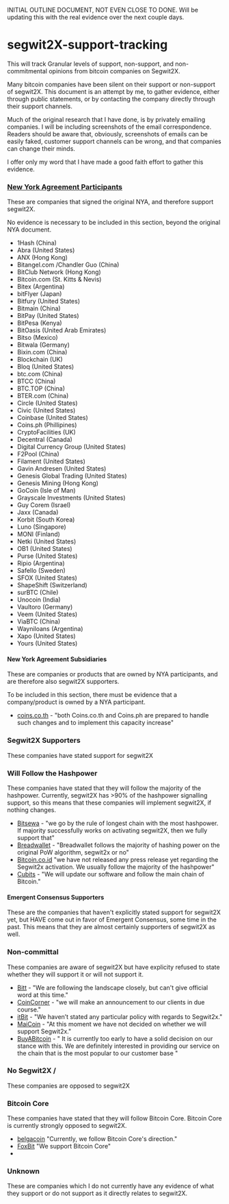 INITIAL OUTLINE DOCUMENT, NOT EVEN CLOSE TO DONE.  Will be updating this with the real evidence over the next couple days.

# segwit2X-support-tracking
This will track Granular levels of support, non-support, and non-commitmental opinions from bitcoin companies on Segwit2X.  

Many bitcoin companies have been silent on their support or non-support of segwit2X.  This document is an attempt by me, to gather evidence, either through public statements, or by contacting the company directly through their support channels.

Much of the original research that I have done, is by privately emailing companies.  I will be including screenshots of the email correspondence.  Readers should be aware that, obviously, screenshots of emails can be easily faked, customer support channels can be wrong, and that companies can change their minds.

I offer only my word that I have made a good faith effort to gather this evidence.

### [New York Agreement Participants](https://medium.com/@DCGco/bitcoin-scaling-agreement-at-consensus-2017-133521fe9a77)
These are companies that signed the original NYA, and therefore support segwit2X.

No evidence is necessary to be included in this section, beyond the original NYA document.

- 1Hash (China)
- Abra (United States)
- ANX (Hong Kong)
- Bitangel.com /Chandler Guo (China)
- BitClub Network (Hong Kong)
- Bitcoin.com (St. Kitts & Nevis)
- Bitex (Argentina)
- bitFlyer (Japan)
- Bitfury (United States)
- Bitmain (China)
- BitPay (United States)
- BitPesa (Kenya)
- BitOasis (United Arab Emirates)
- Bitso (Mexico)
- Bitwala (Germany)
- Bixin.com (China)
- Blockchain (UK)
- Bloq (United States)
- btc.com (China)
- BTCC (China)
- BTC.TOP (China)
- BTER.com (China)
- Circle (United States)
- Civic (United States)
- Coinbase (United States)
- Coins.ph (Phillipines)
- CryptoFacilities (UK)
- Decentral (Canada)
- Digital Currency Group (United States)
- F2Pool (China)
- Filament (United States)
- Gavin Andresen (United States)
- Genesis Global Trading (United States)
- Genesis Mining (Hong Kong)
- GoCoin (Isle of Man)
- Grayscale Investments (United States)
- Guy Corem (Israel)
- Jaxx (Canada)
- Korbit (South Korea)
- Luno (Singapore)
- MONI (Finland)
- Netki (United States)
- OB1 (United States)
- Purse (United States)
- Ripio (Argentina)
- Safello (Sweden)
- SFOX (United States)
- ShapeShift (Switzerland)
- surBTC (Chile)
- Unocoin (India)
- Vaultoro (Germany)
- Veem (United States)
- ViaBTC (China)
- Wayniloans (Argentina)
- Xapo (United States)
- Yours (United States)

#### New York Agreement Subsidiaries 
These are companies or products that are owned by NYA participants, and are therefore also segwit2X supporters.

To be included in this section, there must be evidence that a company/product is owned by a NYA participant.

- [coins.co.th](https://imgur.com/a/fCofx) - "both Coins.co.th and Coins.ph are prepared to handle such changes and to implement this capacity increase" 

### Segwit2X Supporters
These companies have stated support for segwit2X 

### Will Follow the Hashpower
These companies have stated that they will follow the majority of the hashpower.  Currently, segwit2X has >90% of the hashpower signalling support, so this means that these companies will implement segwit2X, if nothing changes.
- [Bitsewa](https://imgur.com/a/6Nrwx) - "we go by the rule of longest chain with the most hashpower.  If majority successfully works on activating segwit2X, then we fully support that"
- [Breadwallet](https://www.reddit.com/r/Bitcoin/comments/6sii2c/70_bitcoin_companies_exchange_and_wallets_that/dld38x3/) - "Breadwallet follows the majority of hashing power on the original PoW algorithm, segwit2x or no"
- [Bitcoin.co.id](https://imgur.com/a/WtB8N) "we have not released any press release yet regarding the Segwit2x activation. We usually follow the majority of the hashpower"
- [Cubits](https://imgur.com/a/qkeIz)  - "We will update our software and follow the main chain of Bitcoin."


#### Emergent Consensus Supporters
These are the companies that haven't explicitly stated support for segwit2X yet, but HAVE come out in favor of Emergent Consensus, some time in the past.  This means that they are almost certainly supporters of segwit2X as well.  


### Non-committal
These companies are aware of segwit2X but have explicity refused to state whether they will support it or will not support it.
- [Bitt](https://imgur.com/a/t1t3N) - "We are following the landscape closely, but can't give official word at this time."
- [CoinCorner](https://imgur.com/a/oESKJ) - "we will make an announcement to our clients in due course."
- [itBit](https://imgur.com/a/5mqR5) - "We haven’t stated any particular policy with regards to Segwit2x."
- [MaiCoin](https://imgur.com/a/edh4H) - "At this moment we have not decided on whether we will support Segwit2x."
- [BuyABitcoin](https://imgur.com/a/WysZD) - " It is currently too early to have a solid decision on our stance with this. We are definitely interested in providing our service on the chain that is the most popular to our customer base "

### No Segwit2X / 
These companies are opposed to segwit2X

### Bitcoin Core 
These companies have stated that they will follow Bitcoin Core.  Bitcoin Core is currently strongly opposed to segwit2X.

- [belgacoin](https://imgur.com/a/5lOuD) "Currently, we follow Bitcoin Core's direction."
- [FoxBit](https://imgur.com/a/006zV) "We support Bitcoin Core"
- 

### Unknown
These are companies which I do not currently have any evidence of what they support or do not support as it directly relates to segwit2X.  

